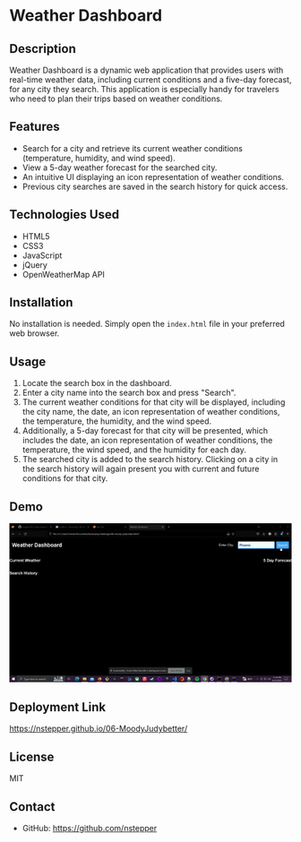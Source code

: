 # Weather Dashboard

## Description 

Weather Dashboard is a dynamic web application that provides users with real-time weather data, including current conditions and a five-day forecast, for any city they search. This application is especially handy for travelers who need to plan their trips based on weather conditions. 

## Features 

- Search for a city and retrieve its current weather conditions (temperature, humidity, and wind speed).
- View a 5-day weather forecast for the searched city.
- An intuitive UI displaying an icon representation of weather conditions.
- Previous city searches are saved in the search history for quick access. 

## Technologies Used

- HTML5
- CSS3
- JavaScript
- jQuery
- OpenWeatherMap API

## Installation

No installation is needed. Simply open the `index.html` file in your preferred web browser.

## Usage

1. Locate the search box in the dashboard.
2. Enter a city name into the search box and press "Search".
3. The current weather conditions for that city will be displayed, including the city name, the date, an icon representation of weather conditions, the temperature, the humidity, and the wind speed.
4. Additionally, a 5-day forecast for that city will be presented, which includes the date, an icon representation of weather conditions, the temperature, the wind speed, and the humidity for each day.
5. The searched city is added to the search history. Clicking on a city in the search history will again present you with current and future conditions for that city.

## Demo

![demo](assets/06mood.gif)

## Deployment Link

https://nstepper.github.io/06-MoodyJudybetter/

## License

MIT

## Contact

- GitHub: https://github.com/nstepper
